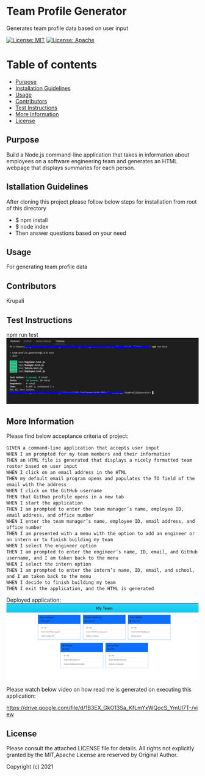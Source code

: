 # Team Profile Generator
  Generates team profile data based on user input

   [![License: MIT](https://img.shields.io/badge/License-MIT-yellow.svg)](https://opensource.org/licenses/MIT)  [![License: Apache](https://img.shields.io/badge/License-Apache-yellow.svg)](https://opensource.org/licenses/Apache) 

  # Table of contents
  * [Purpose](#purpose)
  * [Installation Guidelines](#installation-guidelines)
  * [Usage](#usage)
  * [Contributors](#contributors)
  * [Test Instructions](#test-instructions)
  * [More Information](#more-information)
  * [License](#license)

  ## Purpose
  Build a Node.js command-line application that takes in information about employees on a software engineering team and generates an HTML webpage that displays summaries for each person.

  ## Istallation Guidelines
   After cloning this project please follow below steps for installation from root of this directory
                    
  - $ npm install
  - $ node index
  - Then answer questions based on your need

  ## Usage
  For generating team profile data

  ## Contributors
  Krupali

  ## Test Instructions
 npm run test
 ![Test](./images/Testruns.PNG)

  ## More Information
  Please find below acceptance criteria of project:

    GIVEN a command-line application that accepts user input
    WHEN I am prompted for my team members and their information
    THEN an HTML file is generated that displays a nicely formatted team roster based on user input
    WHEN I click on an email address in the HTML
    THEN my default email program opens and populates the TO field of the email with the address
    WHEN I click on the GitHub username
    THEN that GitHub profile opens in a new tab
    WHEN I start the application
    THEN I am prompted to enter the team manager’s name, employee ID, email address, and office number
    WHEN I enter the team manager’s name, employee ID, email address, and office number
    THEN I am presented with a menu with the option to add an engineer or an intern or to finish building my team
    WHEN I select the engineer option
    THEN I am prompted to enter the engineer’s name, ID, email, and GitHub username, and I am taken back to the menu
    WHEN I select the intern option
    THEN I am prompted to enter the intern’s name, ID, email, and school, and I am taken back to the menu
    WHEN I decide to finish building my team
    THEN I exit the application, and the HTML is generated

Deployed application:
![DeployedApplication](./images/DeployedApplication.PNG)

  Please watch below video on how read me is generated on executing this application: 

  https://drive.google.com/file/d/1B3EX_GkO13Sa_KfLmYxWQocS_YmUl7T-/view

  
  ## License
  Please consult the attached LICENSE file for details. All rights not explicitly granted by the MIT,Apache License are reserved by Original Author.
    

  Copyright (c) 2021